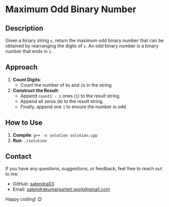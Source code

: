 # Maximum Odd Binary Number

## Description

Given a binary string `s`, return the maximum odd binary number that can be obtained by rearranging the digits of `s`. An odd binary number is a binary number that ends in `1`.

## Approach

1. **Count Digits**:
   - Count the number of `0`s and `1`s in the string.
2. **Construct the Result**:
   - Append `count1 - 1` ones (`1`) to the result string.
   - Append all zeros (`0`) to the result string.
   - Finally, append one `1` to ensure the number is odd.

## How to Use

1. **Compile**: `g++ -o solution solution.cpp`
2. **Run**: `./solution`

## Contact

If you have any questions, suggestions, or feedback, feel free to reach out to me:

- GitHub: [satendra03](https://github.com/satendra03)
- Email: [satendrakumarparteti.work@gmail.com](mailto:satendrakumarparteti.work@gmail.com)

Happy coding! 😊

